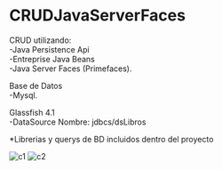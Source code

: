 # CRUDJavaServerFaces

CRUD utilizando: <br>
-Java Persistence Api<br>
-Entreprise Java Beans<br>
-Java Server Faces (Primefaces).<br>

Base de Datos<br>
-Mysql.

Glassfish 4.1<br>
-DataSource Nombre: jdbcs/dsLibros

*Librerias y querys de BD incluidos dentro del proyecto

![c1](https://user-images.githubusercontent.com/19199367/27269599-6e2ba112-5475-11e7-8898-811257da5f26.PNG)
![c2](https://user-images.githubusercontent.com/19199367/27269601-70ab90e6-5475-11e7-974d-77b46d16cca9.PNG)
